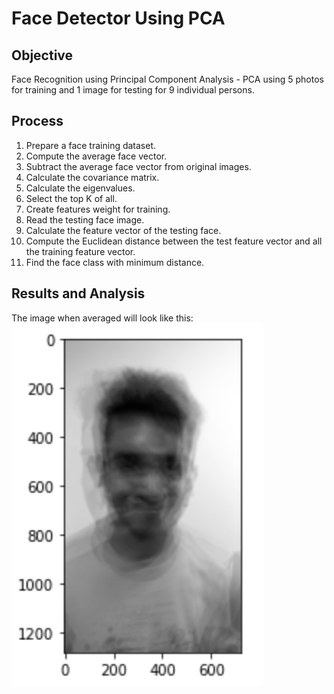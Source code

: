 # Face Detector Using PCA

## Objective

Face Recognition using Principal Component Analysis - PCA using 5 photos for training and 1 image for testing for 9 individual persons.

## Process
1. Prepare a face training dataset.
2. Compute the average face vector.
3. Subtract the average face vector from original images.
4. Calculate the covariance matrix.
5. Calculate the eigenvalues.
6. Select the top K of all.
7. Create features weight for training.
8. Read the testing face image.
9. Calculate the feature vector of the testing face.
10. Compute the Euclidean distance between the test feature vector and all the training feature vector.
11. Find the face class with minimum distance.

## Results and Analysis
The image when averaged will look like this:
![average_image](/average_image.png)
